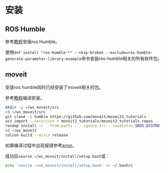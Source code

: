 # 安装

## ROS Humble

参考[教程](https://openeuler-ros-docs.readthedocs.io/en/latest/installation/install-ros-humble.html)安装ros Humble。

使用`dnf install "ros-humble-*" --skip-broken --exclude=ros-humble-generate-parameter-library-example`命令安装ros-humble相关的所有软件包。

## moveit

安装ros humble同时已经安装了moveit相关的包。

参考[教程](https://moveit.picknik.ai/main/doc/tutorials/getting_started/getting_started.html)编译安装。

```bash
mkdir -p ~/ws_moveit/src
cd ~/ws_moveit/src
git clone -b humble https://github.com/moveit/moveit2_tutorials
vcs import --recursive < moveit2_tutorials/moveit2_tutorials.repos
rosdep install -r --from-paths . --ignore-src --rosdistro $ROS_DISTRO -y # 用不了
cd ~/ws_moveit
colcon build --mixin release
```

如果编译过程中出现报错参考[error](202507/bac/moveit_test/docs/tutorials/error.md)。

成功后`source ~/ws_moveit/install/setup.bash`或：

```bash
echo 'source ~/ws_moveit/install/setup.bash' >> ~/.bashrc
```

